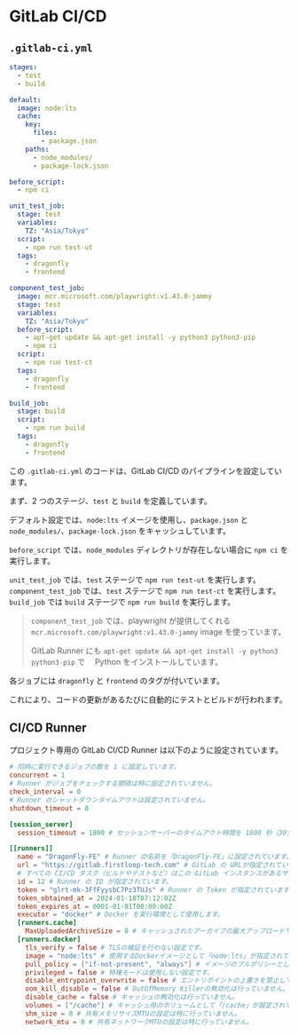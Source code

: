 # GitLab CI/CD

## `.gitlab-ci.yml`

```yaml
stages:
  - test
  - build

default:
  image: node:lts
  cache:
    key:
      files:
        - package.json
    paths:
      - node_modules/
      - package-lock.json

before_script:
  - npm ci

unit_test_job:
  stage: test
  variables:
    TZ: "Asia/Tokyo"
  script:
    - npm run test-ut
  tags:
    - dragonfly
    - frontend

component_test_job:
  image: mcr.microsoft.com/playwright:v1.43.0-jammy
  stage: test
  variables:
    TZ: "Asia/Tokyo"
  before_script:
    - apt-get update && apt-get install -y python3 python3-pip
    - npm ci
  script:
    - npm run test-ct
  tags:
    - dragonfly
    - frontend

build_job:
  stage: build
  script:
    - npm run build
  tags:
    - dragonfly
    - frontend
```

この `.gitlab-ci.yml` のコードは、GitLab CI/CD のパイプラインを設定しています。

まず、2 つのステージ、`test` と `build` を定義しています。

デフォルト設定では、`node:lts` イメージを使用し、`package.json` と `node_modules/`、`package-lock.json` をキャッシュしています。

`before_script` では、`node_modules` ディレクトリが存在しない場合に `npm ci` を実行します。

`unit_test_job` では、`test` ステージで `npm run test-ut` を実行します。
`component_test_job` では、`test` ステージで `npm run test-ct` を実行します。
`build_job` では `build` ステージで `npm run build` を実行します。

> `component_test_job` では、playwright が提供してくれる `mcr.microsoft.com/playwright:v1.43.0-jammy` image を使っています。
>
> GitLab Runner にも `apt-get update && apt-get install -y python3 python3-pip` で　 Python をインストールしています。

各ジョブには `dragonfly` と `frontend` のタグが付いています。

これにより、コードの更新があるたびに自動的にテストとビルドが行われます。

## CI/CD Runner

プロジェクト専用の GitLab CI/CD Runner は以下のように設定されています。

```toml
# 同時に実行できるジョブの数を 1 に設定しています。
concurrent = 1
# Runner がジョブをチェックする間隔は特に設定されていません。
check_interval = 0
# Runner のシャットダウンタイムアウトは設定されていません。
shutdown_timeout = 0

[session_server]
  session_timeout = 1800 # セッションサーバーのタイムアウト時間を 1800 秒（30分）に設定しています。

[[runners]]
  name = "DragonFly-FE" # Runner の名前を「DragonFly-FE」に設定されています。
  url = "https://gitlab.firstloop-tech.com" # GitLab の URLが指定されています。
  # すべての CI/CD タスク（ビルドやテストなど）はこの GitLab インスタンスがあるサーバー環境で実行されます。
  id = 12 # Runner の ID が指定されています。
  token = "glrt-mk-3FfFyysbC7Pz3TUJs" # Runner の Token が指定されています。
  token_obtained_at = 2024-01-18T07:12:02Z
  token_expires_at = 0001-01-01T00:00:00Z
  executor = "docker" # Docker を実行環境として使用します。
  [runners.cache]
    MaxUploadedArchiveSize = 0 # キャッシュされたアーカイブの最大アップロードサイズに制限は設けられていません。
  [runners.docker]
    tls_verify = false # TLSの検証を行わない設定です。
    image = "node:lts" # 使用するDockerイメージとして「node:lts」が指定されています。
    pull_policy = ["if-not-present", "always"] # イメージのプルポリシーとして「存在しない場合と常にプルする」が設定されています。
    privileged = false # 特権モードは使用しない設定です。
    disable_entrypoint_overwrite = false # エントリポイントの上書きを禁止していません。
    oom_kill_disable = false # OutOfMemory Killerの無効化は行っていません。
    disable_cache = false # キャッシュの無効化は行っていません。
    volumes = ["/cache"] # キャッシュ用のボリュームとして「/cache」が設定されています。
    shm_size = 0 # 共有メモリサイズMTUの設定は特に行っていません。
    network_mtu = 0 # 共有ネットワークMTUの設定は特に行っていません。
```
